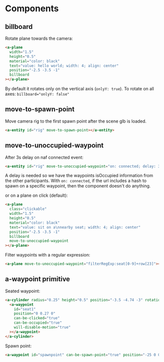 # Components

## billboard

Rotate plane towards the camera:

```html
<a-plane
  width="1.5"
  height="0.5"
  material="color: black"
  text="value: hello world; width: 4; align: center"
  position="-2.5 -3.5 -1"
  billboard
></a-plane>
```

By default it rotates only on the vertical axis (`onlyY: true`).
To rotate on all axes: `billboard="onlyY: false"`

## move-to-spawn-point

Move camera rig to the first spawn point after the scene glb is loaded.

```html
<a-entity id="rig" move-to-spawn-point></a-entity>
```

## move-to-unoccupied-waypoint

After 3s delay on naf connected event:

```html
<a-entity id="rig" move-to-unoccupied-waypoint="on: connected; delay: 3"></a-entity>
```

A delay is needed so we have the waypoints isOccupied information from the other participants.
With `on: connected`, if the url includes a hash to spawn on a specific waypoint, then the component doesn't do anything.

or on a plane on click (default):

```html
<a-plane
  class="clickable"
  width="1.5"
  height="0.5"
  material="color: black"
  text="value: sit on a\nnearby seat; width: 4; align: center"
  position="-2.5 -3.5 -1"
  billboard
  move-to-unoccupied-waypoint
></a-plane>
```

Filter waypoints with a regular expression:

```html
<a-plane move-to-unoccupied-waypoint="filterRegExp:seat[0-9]+row[23]"></a-plane>
```

## a-waypoint primitive

Seated waypoint:

```html
<a-cylinder radius="0.25" height="0.5" position="-3.5 -4.74 -3" rotation="0 -150 0">
  <a-waypoint
    id="seat1"
    position="0 0.27 0"
    can-be-clicked="true"
    can-be-occupied="true"
    will-disable-motion="true"
  ></a-waypoint>
</a-cylinder>
```

Spawn point:

```html
<a-waypoint id="spawnpoint" can-be-spawn-point="true" position="-25 0 0" rotation="0 90 0"></a-waypoint>
```
